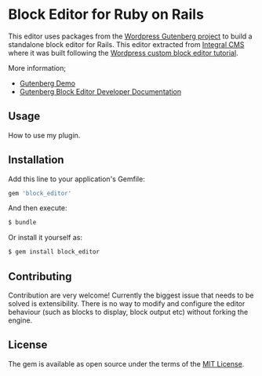 # Block Editor for Ruby on Rails
This editor uses packages from the [Wordpress Gutenberg project](https://github.com/WordPress/gutenberg) to build a standalone block editor for Rails. This editor extracted from [Integral CMS](https://github.com/yamasolutions/integral) where it was built following the [Wordpress custom block editor tutorial](https://developer.wordpress.org/block-editor/how-to-guides/platform/custom-block-editor/).

More information;

* [Gutenberg Demo](https://wordpress.org/gutenberg/)
* [Gutenberg Block Editor Developer Documentation](https://developer.wordpress.org/block-editor/)

## Usage
How to use my plugin.

## Installation
Add this line to your application's Gemfile:

```ruby
gem 'block_editor'
```

And then execute:
```bash
$ bundle
```

Or install it yourself as:
```bash
$ gem install block_editor
```

## Contributing
Contribution are very welcome! Currently the biggest issue that needs to be solved is extensibility. There is no way to modify and configure the editor behaviour (such as blocks to display, block output etc) without forking the engine.

## License
The gem is available as open source under the terms of the [MIT License](https://opensource.org/licenses/MIT).
